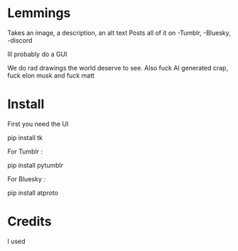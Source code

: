 
# Lemmings

Takes an image, a description, an alt text
Posts all of it on
-Tumblr, 
-Bluesky, 
-discord


Ill probably do a GUI

We do rad drawings the world deserve to see.
Also fuck AI generated crap, fuck elon musk and fuck matt


# Install

First you need the UI

pip install tk


For Tumblr :

pip install pytumblr


For Bluesky :

pip install atproto




# Credits

I used